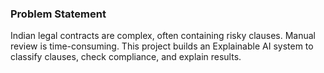 ### Problem Statement
Indian legal contracts are complex, often containing risky clauses. Manual review is time-consuming.
This project builds an Explainable AI system to classify clauses, check compliance, and explain results.